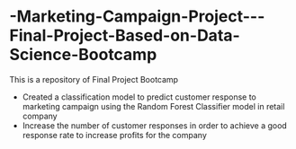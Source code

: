 # -Marketing-Campaign-Project---Final-Project-Based-on-Data-Science-Bootcamp
This is a repository of Final Project Bootcamp

- Created a classification model to predict customer response to marketing campaign using the
Random Forest Classifier model in retail company
- Increase the number of customer responses in order to achieve a good response rate to increase
profits for the company
